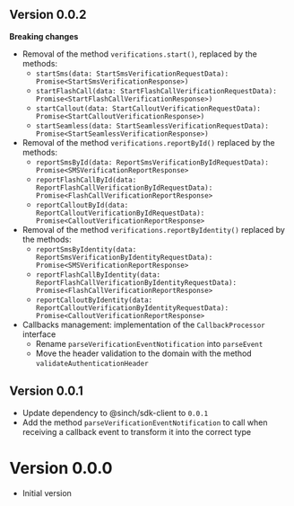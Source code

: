 ## Version 0.0.2

**Breaking changes**
 - Removal of the method `verifications.start()`, replaced by the methods:
   - `startSms(data: StartSmsVerificationRequestData): Promise<StartSmsVerificationResponse>)`
   - `startFlashCall(data: StartFlashCallVerificationRequestData): Promise<StartFlashCallVerificationResponse>)`
   - `startCallout(data: StartCalloutVerificationRequestData): Promise<StartCalloutVerificationResponse>)`
   - `startSeamless(data: StartSeamlessVerificationRequestData): Promise<StartSeamlessVerificationResponse>)`
 - Removal of the method `verifications.reportById()` replaced by the methods:
   - `reportSmsById(data: ReportSmsVerificationByIdRequestData): Promise<SMSVerificationReportResponse>`
   - `reportFlashCallById(data: ReportFlashCallVerificationByIdRequestData): Promise<FlashCallVerificationReportResponse>`
   - `reportCalloutById(data: ReportCalloutVerificationByIdRequestData): Promise<CalloutVerificationReportResponse>`
 - Removal of the method `verifications.reportByIdentity()` replaced by the methods:
    - `reportSmsByIdentity(data: ReportSmsVerificationByIdentityRequestData): Promise<SMSVerificationReportResponse>`
    - `reportFlashCallByIdentity(data: ReportFlashCallVerificationByIdentityRequestData): Promise<FlashCallVerificationReportResponse>`
    - `reportCalloutByIdentity(data: ReportCalloutVerificationByIdentityRequestData): Promise<CalloutVerificationReportResponse>`
 - Callbacks management: implementation of the `CallbackProcessor` interface
   - Rename `parseVerificationEventNotification` into `parseEvent`
   - Move the header validation to the domain with the method `validateAuthenticationHeader`

## Version 0.0.1

 - Update dependency to @sinch/sdk-client to `0.0.1`
 - Add the method `parseVerificationEventNotification` to call when receiving a callback event to transform it into the correct type

# Version 0.0.0

- Initial version
